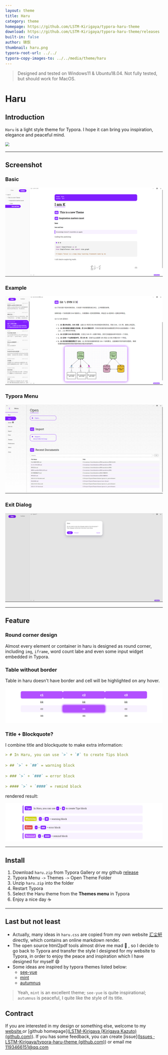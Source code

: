 ```yaml
---
layout: theme
title: Haru
category: theme
homepage: https://github.com/LSTM-Kirigaya/typora-haru-theme
download: https://github.com/LSTM-Kirigaya/typora-haru-theme/releases
built-in: false
author: 锦恢
thumbnail: haru.png
typora-root-url: ../../
typora-copy-images-to: ../../media/theme/haru
---
```


> Designed and tested on Windows11 & Ubuntu18.04. Not fully tested, but should work for MacOS.

# Haru

## Introduction

`Haru` is a light style theme for Typora. I hope it can bring you inspiration, elegance and peaceful mind.

<img src="https://cdn.jsdelivr.net/gh/LSTM-Kirigaya/KImage/Img/haru.png" style="zoom:80%;" />

---

## Screenshot

### Basic

<img src="/media/theme/haru/haru1.png" alt="img" style="zoom:100%;" />

### Example

<img src="/media/theme/haru/haru2.png" alt="img" style="zoom:100%;" />

### Typora Menu

<img src="/media/theme/haru/haru3.png" alt="img" style="zoom:100%;" />

### Exit Dialog

<img src="/media/theme/haru/haru4.png" alt="img" style="zoom:100%;" />

---

## Feature

### Round corner design

Almost every element or container in haru is designed as round corner, including `img`, `iframe`, word count labe and even some input widget embedded in Typora.

### Table without border

Table in haru doesn't have border and cell will be highlighted on any hover.

<img src="/media/theme/haru/haru6.png" alt="img" style="zoom:100%;" />

### Title + Blockquote?

I combine title and blockquote to make extra information:

```markdown
> # In Haru, you can use `>` + `#` to create Tips block

> ## `>` + `##` = warning block

> ### `>` + `###` = error block

> #### `>` + `####` = remind block
```

rendered result:

<img src="/media/theme/haru/haru5.png" alt="img" style="zoom:100%;" />

---

## Install

1. Download `haru.zip` from Typora Gallery or my github [release](https://github.com/LSTM-Kirigaya/typora-haru-theme/releases/tag/typora)
2. Typora Menu `->` Themes `->` Open Theme Folder 
3. Unzip `haru.zip` into the folder
4. Restart Typora
5. Select the Haru theme from the **Themes menu** in Typora
6. Enjoy a nice day :coffee:

---

## Last but not least

- Actually, many ideas in `haru.css` are copied from my own website [汇尘轩](https://xn--lbun88i.studio/) directly, which contains an online markdown render.
- The open source html2pdf tools almost drive me mad :anger: , so I decide to go back to Typora and transfer the style I designed for my website to Typora, in order to enjoy the peace and inspiration which I have designed for myself :smile:
- Some ideas are inspired by typora themes listed below:
  - [see-yue](https://github.com/jinghu-moon/typora-see-yue-theme)
  - [mint](https://github.com/Y1chenYao/typora-mint-theme)
  - [autumnus](https://github.com/Soanguy/typora-theme-autumnus)


> Yeah, `mint` is an excellent theme; `see-yue` is quite inspirational; `autumnus` is peaceful, I quite like the style of its title.



## Contract

If you are interested in my design or something else, welcome to my [website ](https://xn--lbun88i.studio/)or [github homepage]([LSTM-Kirigaya (Kirigaya Kazuto) (github.com)](https://github.com/LSTM-Kirigaya)). If you has some feedback, you can create [issue]([Issues · LSTM-Kirigaya/typora-haru-theme (github.com)](https://github.com/LSTM-Kirigaya/typora-haru-theme/issues)) or email me 1193466151@qq.com
